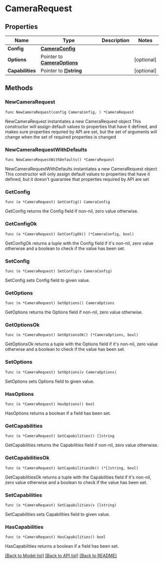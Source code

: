 # CameraRequest

## Properties

Name | Type | Description | Notes
------------ | ------------- | ------------- | -------------
**Config** | [**CameraConfig**](CameraConfig.md) |  | 
**Options** | Pointer to [**CameraOptions**](CameraOptions.md) |  | [optional] 
**Capabilities** | Pointer to **[]string** |  | [optional] 

## Methods

### NewCameraRequest

`func NewCameraRequest(config CameraConfig, ) *CameraRequest`

NewCameraRequest instantiates a new CameraRequest object
This constructor will assign default values to properties that have it defined,
and makes sure properties required by API are set, but the set of arguments
will change when the set of required properties is changed

### NewCameraRequestWithDefaults

`func NewCameraRequestWithDefaults() *CameraRequest`

NewCameraRequestWithDefaults instantiates a new CameraRequest object
This constructor will only assign default values to properties that have it defined,
but it doesn't guarantee that properties required by API are set

### GetConfig

`func (o *CameraRequest) GetConfig() CameraConfig`

GetConfig returns the Config field if non-nil, zero value otherwise.

### GetConfigOk

`func (o *CameraRequest) GetConfigOk() (*CameraConfig, bool)`

GetConfigOk returns a tuple with the Config field if it's non-nil, zero value otherwise
and a boolean to check if the value has been set.

### SetConfig

`func (o *CameraRequest) SetConfig(v CameraConfig)`

SetConfig sets Config field to given value.


### GetOptions

`func (o *CameraRequest) GetOptions() CameraOptions`

GetOptions returns the Options field if non-nil, zero value otherwise.

### GetOptionsOk

`func (o *CameraRequest) GetOptionsOk() (*CameraOptions, bool)`

GetOptionsOk returns a tuple with the Options field if it's non-nil, zero value otherwise
and a boolean to check if the value has been set.

### SetOptions

`func (o *CameraRequest) SetOptions(v CameraOptions)`

SetOptions sets Options field to given value.

### HasOptions

`func (o *CameraRequest) HasOptions() bool`

HasOptions returns a boolean if a field has been set.

### GetCapabilities

`func (o *CameraRequest) GetCapabilities() []string`

GetCapabilities returns the Capabilities field if non-nil, zero value otherwise.

### GetCapabilitiesOk

`func (o *CameraRequest) GetCapabilitiesOk() (*[]string, bool)`

GetCapabilitiesOk returns a tuple with the Capabilities field if it's non-nil, zero value otherwise
and a boolean to check if the value has been set.

### SetCapabilities

`func (o *CameraRequest) SetCapabilities(v []string)`

SetCapabilities sets Capabilities field to given value.

### HasCapabilities

`func (o *CameraRequest) HasCapabilities() bool`

HasCapabilities returns a boolean if a field has been set.


[[Back to Model list]](../README.md#documentation-for-models) [[Back to API list]](../README.md#documentation-for-api-endpoints) [[Back to README]](../README.md)


